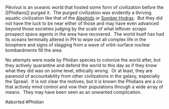 

Pikvivut is an oceanic world that hosted some form of civilization before the [[Phidians]] purged it.  The purged civilization was evidently a thriving aquatic civilization like that of the [Alephids](Alephid) or [Somber Hydras](somber).  But they did not have the luck to be near either of those and may have even advanced beyond those societies judging by the scale of what leftover scraps prospect space agents in the area have recovered.  The world itself has had its oceans terminally altered in PH to wipe out all complex life in the biosphere and signs of slagging from a wave of orbit-surface nuclear bombardments fill the area.   

No attempts were made by Phidian species to colonize the world after, but they actively quarantine and defend the world to this day as if they know what they did was on some level, ethically wrong.  Or at least, they are paranoid of accountability from other civilizations in the galaxy, especially the Sprawl.  It is not clear the motives, but it is known the Phidians are a civ that actively mind control and vow their populations through a wide array of means.  They may have been seen as an unwanted complication.

#aborted 
#Phidian
